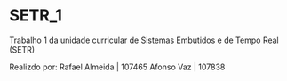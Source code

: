 # SETR_1

Trabalho 1 da unidade curricular de Sistemas Embutidos e de Tempo Real (SETR)

Realizdo por:
              Rafael Almeida | 107465
              Afonso Vaz     | 107838
